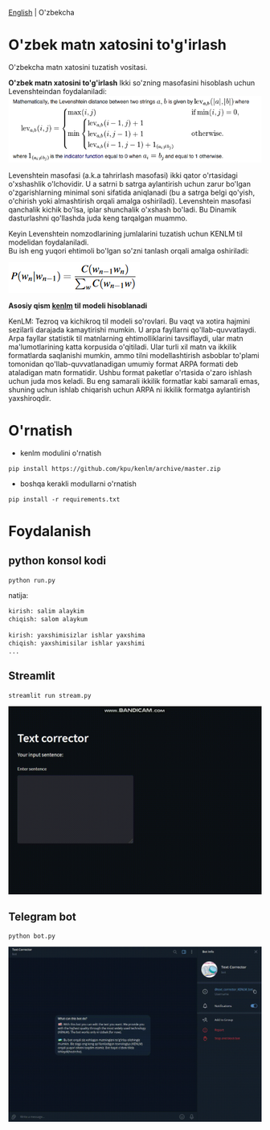 [English](README.md) | O'zbekcha

# O'zbek matn xatosini to'g'irlash

O'zbekcha matn xatosini tuzatish vositasi.

**O'zbek matn xatosini to'g'irlash** Ikki so'zning masofasini hisoblash uchun Levenshteindan foydalaniladi:
<br>
<a><img src="images/lev.png"/></a>

Levenshtein masofasi (a.k.a tahrirlash masofasi) ikki qator o'rtasidagi o'xshashlik o'lchovidir. U a satrni b satrga aylantirish uchun zarur bo'lgan o'zgarishlarning minimal soni sifatida aniqlanadi (bu a satrga belgi qo'yish, o'chirish yoki almashtirish orqali amalga oshiriladi). Levenshtein masofasi qanchalik kichik bo'lsa, iplar shunchalik o'xshash bo'ladi. Bu Dinamik dasturlashni qo'llashda juda keng tarqalgan muammo.

Keyin Levenshtein nomzodlarining jumlalarini tuzatish uchun KENLM til modelidan foydalaniladi.<br>
Bu ish eng yuqori ehtimoli bo'lgan so'zni tanlash orqali amalga oshiriladi:<br>

<a><img src="images/kenlm.png"/></a>

**Asosiy qism [kenlm](https://github.com/kpu/kenlm) til modeli hisoblanadi**

KenLM: Tezroq va kichikroq til modeli so'rovlari. Bu vaqt va xotira hajmini sezilarli darajada kamaytirishi mumkin. U arpa fayllarni qo'llab-quvvatlaydi. Arpa fayllar statistik til matnlarning ehtimolliklarini tavsiflaydi, ular matn ma'lumotlarining katta korpusida o'qitiladi. Ular turli xil matn va ikkilik formatlarda saqlanishi mumkin, ammo tilni modellashtirish asboblar to'plami tomonidan qo'llab-quvvatlanadigan umumiy format ARPA formati deb ataladigan matn formatidir. Ushbu format paketlar o'rtasida o'zaro ishlash uchun juda mos keladi. Bu eng samarali ikkilik formatlar kabi samarali emas, shuning uchun ishlab chiqarish uchun ARPA ni ikkilik formatga aylantirish yaxshiroqdir.

# O'rnatish

- kenlm modulini o'rnatish

```
pip install https://github.com/kpu/kenlm/archive/master.zip
```

- boshqa kerakli modullarni o'rnatish

```
pip install -r requirements.txt
```

# Foydalanish

## python konsol kodi

```
python run.py
```

natija:

```
kirish: salim alaykim
chiqish: salom alaykum

kirish: yaxshimisizlar ishlar yaxshima
chiqish: yaxshimisilar ishlar yaxshimi
...
```

## Streamlit

```
streamlit run stream.py
```

<img src="images/text(streamlit).gif">

## Telegram bot

```
python bot.py
```

<img src="images/text(telegram).gif">
